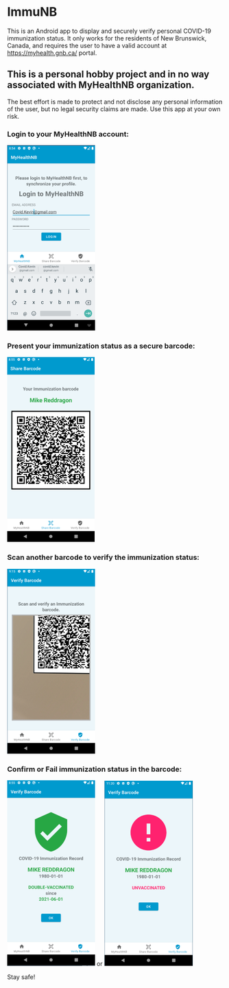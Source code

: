 # ImmuNB

This is an Android app to display and securely verify personal COVID-19 immunization status. 
It only works for the residents of New Brunswick, Canada, and requires the user to have a valid account at https://myhealth.gnb.ca/ portal.

## This is a personal hobby project and in no way associated with MyHealthNB organization.
The best effort is made to protect and not disclose any personal information of the user, but no legal security claims are made. Use this app at your own risk.

### Login to your MyHealthNB account:
![Login to your MyHealthNB account](docs/app_screenshot_home.png?raw=true "Login to your MyHealthNB account")
### Present your immunization status as a secure barcode:
![Present your immunization status as a secure barcode](docs/app_screenshot_barcode.png?raw=true "Present your immunization status as a secure barcode")
### Scan another barcode to verify the immunization status:
![Scan another barcode to verify the immunization status](docs/app_screenshot_scan.png?raw=true "Scan another barcode to verify the immunization status")
### Confirm or Fail immunization status in the barcode:
![Confirm immunization status in the barcode](docs/app_screenshot_verify.png?raw=true "Confirm immunization status in the barcode")
or
![Fail immunization status in the barcode](docs/app_screenshot_unvaccinated.png?raw=true "Fail immunization status in the barcode")

Stay safe!